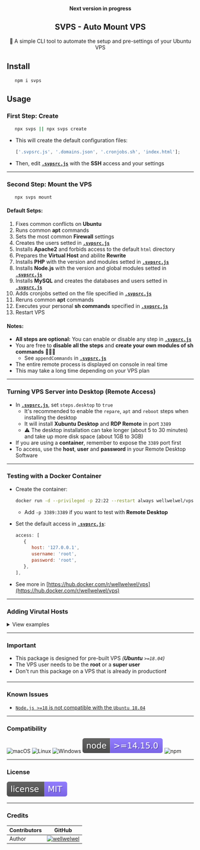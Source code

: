 <h4 align="center">Next version in progress</h4>
<h2 align="center">SVPS - Auto Mount VPS</h2>
<p align="center">🚀 A simple CLI tool to automate the setup and pre-settings of your Ubuntu VPS</p>

## Install

```shell
   npm i svps
```

## Usage

### First Step: Create

```sh
   npx svps || npx svps create
```

-  This will create the default configuration files:

   ```javascript
   ['.svpsrc.js', '.domains.json', '.cronjobs.sh', 'index.html'];
   ```

-  Then, edit [**`.svpsrc.js`**](./resources/local-module/.svpsrc.js) with the **SSH** access and your settings
<hr />

### Second Step: Mount the VPS

```sh
   npx svps mount
```

#### Default Setps:

1. Fixes common conflicts on **Ubuntu**
2. Runs common **apt** commands
3. Sets the most common **Firewall** settings
4. Creates the users setted in [**`.svpsrc.js`**](./resources/local-module/.svpsrc.js)
5. Installs **Apache2** and forbids access to the default `html` directory
6. Prepares the **Virtual Host** and abilite **Rewrite**
7. Installs **PHP** with the version and modules setted in [**`.svpsrc.js`**](./resources/local-module/.svpsrc.js)
8. Installs **Node.js** with the version and global modules setted in [**`.svpsrc.js`**](./resources/local-module/.svpsrc.js)
9. Installs **MySQL** and creates the databases and users setted in [**`.svpsrc.js`**](./resources/local-module/.svpsrc.js)
10.   Adds cronjobs setted on the file specified in [**`.svpsrc.js`**](./resources/local-module/.svpsrc.js)
11.   Reruns common **apt** commands
12.   Executes your personal **sh commands** specified in [**`.svpsrc.js`**](./resources/local-module/.svpsrc.js)
13.   Restart VPS

#### Notes:

-  **All steps are optional:** You can enable or disable any step in [**`.svpsrc.js`**](./resources/local-module/.svpsrc.js#L34)
-  You are free to **disable all the steps** and **create your own modules of sh commands** 🤹🏻‍♀️
   -  See `appendCommands` in [**`.svpsrc.js`**](./resources/local-module/.svpsrc.js)
-  The entire remote process is displayed on console in real time
-  This may take a long time depending on your VPS plan
<hr />

### Turning VPS Server into Desktop (Remote Access)

-  In [**`.svpsrc.js`**](./resources/local-module/.svpsrc.js), set `steps.desktop` to `true`
   -  It's recommended to enable the `repare`, `apt` and `reboot` steps when installing the desktop
   -  It will install **Xubuntu Desktop** and **RDP Remote** in port `3389`
   -  ⚠️ The desktop installation can take longer (about 5 to 30 minutes) and take up more disk space (about 1GB to 3GB)
-  If you are using a **container**, remember to expose the `3389` port first
-  To access, use the **host**, **user** and **password** in your Remote Desktop Software
<hr />

### Testing with a Docker Container

-  Create the container:

   ```sh
   docker run -d --privileged -p 22:22 --restart always wellwelwel/vps:latest
   ```

   -  Add `-p 3389:3389` if you want to test with **Remote Desktop**

-  Set the default access in [**`.svpsrc.js`**](./resources/local-module/.svpsrc.js):

   ```js
   access: [
      {
         host: '127.0.0.1',
         username: 'root',
         password: 'root',
      },
   ],
   ```

-  See more in [https://hub.docker.com/r/wellwelwel/vps](https://hub.docker.com/r/wellwelwel/vps)

<hr />

### Adding Virutal Hosts

<details>
<summary>View examples</summary>

-  ```sh
    npx svps set domains
   ```

-  Gets listed domains in `.domains.json`
-  Sets the **Virtual Host** for each domain and **`www` CNAME**
-  Creates each domain directories with a default `index.(html|php)` setted in [**`.svpsrc.js`**](./resources/local-module/.svpsrc.js)
   -  The domains previously set up or repeated in the list will be ignored
-  It's recommended to enable the `apache` step when using **SVPS Virutal Hosts**

#### For Node.js:

-  The proxy is already auto-configured to route all local ports to 80, then just add the domains with local port in `.domains.json`:
-  It's recommended to enable the `apache` and `node` steps when using **SVPS Virutal Hosts** with **Node.js**

   ```javascript
      [
         ...,
         "mysite.com:3000",
         // 📁 mysite.com/app.js
         // 📁 mysite.com/public_html/index.html

         "mycname.mysite.com:3001",
         // 📁 mycname.mysite.com/app.js
         // 📁 mycname.mysite.com/public_html/index.html

         "myothersite.com:3002",
         // 📁 myothersite.com/app.js
         // 📁 myothersite.com/public_html/index.html
      ]
   ```

   -  Don't repeat local ports❗

#### For PHP and HTML:

-  Just add the domains in `.domains.json`:
-  It's recommended to enable the `apache` and `php` steps when using **SVPS Virutal Hosts** with **PHP**

   ```javascript
      [
         ...,
         "mysite.com",
         // 📁 mysite.com/public_html/index.html

         "mycname.mysite.com",
         // 📁 mycname.mysite.com/public_html/index.html

         "myothersite.com",
         // 📁 myothersite.com/public_html/index.html
      ]
   ```

#### Notes:

-  Both **PHP** and **NodeJS** can work together 👨‍👨‍👧‍👦
-  All automatically generated files by **SVPS Virutal Hosts** are disposable

</details>
<hr />

### Important

-  This package is designed for pre-built VPS _(**Ubuntu** `>=18.04`)_
-  The VPS user needs to be the **root** or a **super user**
-  Don't run this package on a VPS that is already in production❗
<hr />

### Known Issues

-  [`Node.js >=18` is not compatible with the `Ubuntu 18.04`](https://github.com/nodesource/distributions/issues/1392)
<hr />

### Compatibility

![macOS](/.github/assets/readme/macos.svg)
![Linux](/.github/assets/readme/linux.svg)
![Windows](/.github/assets/readme/windows.svg)
![node](/.github/assets/readme/node.svg)
![npm](/.github/assets/readme/npm.svg)

<hr />

### License

[![License](/.github/assets/readme/license.svg)](/LICENSE)

<hr />

### Credits

| Contributors | GitHub                                                                            |
| ------------ | --------------------------------------------------------------------------------- |
| Author       | [![wellwelwel](/.github/assets/readme/author.svg)](https://github.com/wellwelwel) |
